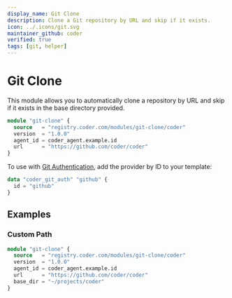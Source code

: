 ```yaml
---
display_name: Git Clone
description: Clone a Git repository by URL and skip if it exists.
icon: ../.icons/git.svg
maintainer_github: coder
verified: true
tags: [git, helper]
---
```


# Git Clone

This module allows you to automatically clone a repository by URL and skip if it exists in the base directory provided.

```tf
module "git-clone" {
  source   = "registry.coder.com/modules/git-clone/coder"
  version  = "1.0.0"
  agent_id = coder_agent.example.id
  url      = "https://github.com/coder/coder"
}
```

To use with [Git Authentication](https://coder.com/docs/v2/latest/admin/git-providers), add the provider by ID to your template:

```tf
data "coder_git_auth" "github" {
  id = "github"
}
```

## Examples

### Custom Path

```tf
module "git-clone" {
  source   = "registry.coder.com/modules/git-clone/coder"
  version  = "1.0.0"
  agent_id = coder_agent.example.id
  url      = "https://github.com/coder/coder"
  base_dir = "~/projects/coder"
}
```

